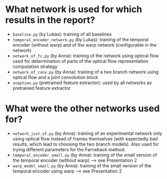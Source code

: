 # What network is used for which results in the report?

- `baseline.py` (by Lukas): training of all baselines
- `temporal_encoder_network.py` (by Lukas): training of the temporal encoder (without warp) and of the warp network (configurable in the network)
- `network_of_fc.py` (by Anna): training of the network using optical flow used for determination of parts of the optical flow representation computation strategy 
- `network_of_conv.py` (by Anna): training of a two branch network using optical flow and a joint convolution block
- `xception.py` (pretrained feature extractor): used by all networks as pretrained feature extractor

# What were the other networks used for?
- `network_just_of.py` (by Anna): training of an experimental network only using optical flow instead of frames themselves (with expectedly bad results, which lead to choosing the two branch models). Also used for trying different parameters for the Farneback method. 
- `temporal_encoder_small.py` (by Anna): training of the small version of the temporal encoder (without warp) --> see Presentation 2
- `warp_model_small.py` (by Anna): training of the small version of the temporal encoder using warp --> see Presentation 2
